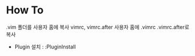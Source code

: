 How To
==================

.vim 폴더를 사용자 홈에 복사
vimrc, vimrc.after 사용자 홈에 .vimrc .vimrc.after로 복사

* Plugin 설치 : :PluginInstall
